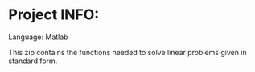 # Project INFO:

Language: Matlab

This zip contains the functions needed to solve linear problems given in standard form. 
